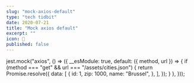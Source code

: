 ```yaml
---
slug: "mock-axios-default"
type: "tech tidbit"
date: 2020-07-21
title: "Mock axios default"
excerpt: ""
icon: 🙅
published: false
---
```


jest.mock("axios", () => ({
	__esModule: true,
	default: ({ method, url }) => {
	  if (method === "get" && url === "/assets/cities.json") {
		return Promise.resolve({
		  data: [
			{
			  id: 1,
			  zip: 1000,
			  name: "Brussel",
			},
		  ],
		});
	  }
	},
  }));